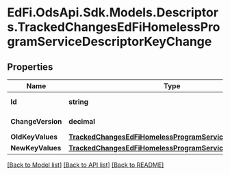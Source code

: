 # EdFi.OdsApi.Sdk.Models.Descriptors.TrackedChangesEdFiHomelessProgramServiceDescriptorKeyChange

## Properties

Name | Type | Description | Notes
------------ | ------------- | ------------- | -------------
**Id** | **string** | Resource identifier | [optional] 
**ChangeVersion** | **decimal** | Change version | [optional] 
**OldKeyValues** | [**TrackedChangesEdFiHomelessProgramServiceDescriptorKey**](TrackedChangesEdFiHomelessProgramServiceDescriptorKey.md) |  | [optional] 
**NewKeyValues** | [**TrackedChangesEdFiHomelessProgramServiceDescriptorKey**](TrackedChangesEdFiHomelessProgramServiceDescriptorKey.md) |  | [optional] 

[[Back to Model list]](../README.md#documentation-for-models) [[Back to API list]](../README.md#documentation-for-api-endpoints) [[Back to README]](../README.md)

